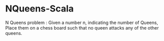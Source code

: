 # NQueens-Scala

N Queens problem : Given a number n, indicating the number of Queens, Place them on a chess board such that no queen attacks any of the other queens.
